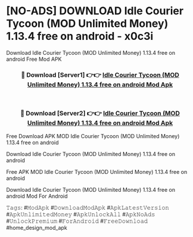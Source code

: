 # [NO-ADS] DOWNLOAD Idle Courier Tycoon (MOD Unlimited Money) 1.13.4 free on android - x0c3i
Download Idle Courier Tycoon (MOD Unlimited Money) 1.13.4 free on android Free Mod APK

<div align="center">
<h3>🔴 Download [Server1] 👉👉 <a href="https://apk-comot.site?title=Idle_Courier_Tycoon_(MOD_Unlimited_Money)_1.13.4_free_on_android">Idle Courier Tycoon (MOD Unlimited Money) 1.13.4 free on android Mod Apk</a></h3><br>

<h3>🔴 Download [Server2] 👉👉 <a href="https://apk-comot.site?title=Idle_Courier_Tycoon_(MOD_Unlimited_Money)_1.13.4_free_on_android">Idle Courier Tycoon (MOD Unlimited Money) 1.13.4 free on android Mod Apk</a></h3>
</div>


Free Download APK MOD Idle Courier Tycoon (MOD Unlimited Money) 1.13.4 free on android

Download Idle Courier Tycoon (MOD Unlimited Money) 1.13.4 free on android 

Free APK MOD Idle Courier Tycoon (MOD Unlimited Money) 1.13.4 free on android 

Download Idle Courier Tycoon (MOD Unlimited Money) 1.13.4 free on android Mod For Android

𝚃𝚊𝚐𝚜: #𝙼𝚘𝚍𝙰𝚙𝚔 #𝙳𝚘𝚠𝚗𝚕𝚘𝚊𝚍𝙼𝚘𝚍𝙰𝚙𝚔 #𝙰𝚙𝚔𝙻𝚊𝚝𝚎𝚜𝚝𝚅𝚎𝚛𝚜𝚒𝚘𝚗 #𝙰𝚙𝚔𝚄𝚗𝚕𝚒𝚖𝚒𝚝𝚎𝚍𝙼𝚘𝚗𝚎𝚢 #𝙰𝚙𝚔𝚄𝚗𝚕𝚘𝚌𝚔𝙰𝚕𝚕 #𝙰𝚙𝚔𝙽𝚘𝙰𝚍𝚜 #𝚄𝚗𝚕𝚘𝚌𝚔𝙿𝚛𝚎𝚖𝚒𝚞𝚖 #𝙵𝚘𝚛𝙰𝚗𝚍𝚛𝚘𝚒𝚍 #𝙵𝚛𝚎𝚎𝙳𝚘𝚠𝚗𝚕𝚘𝚊𝚍 #home_design_mod_apk